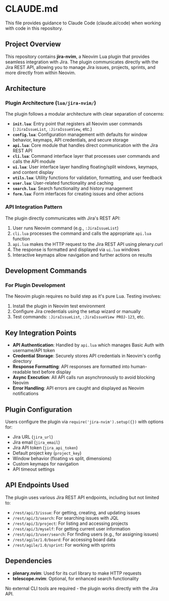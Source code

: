 # CLAUDE.md

This file provides guidance to Claude Code (claude.ai/code) when working with code in this repository.

## Project Overview

This repository contains **jira-nvim**, a Neovim Lua plugin that provides seamless integration with Jira. The plugin communicates directly with the Jira REST API, allowing you to manage Jira issues, projects, sprints, and more directly from within Neovim.

## Architecture

### Plugin Architecture (`lua/jira-nvim/`)

The plugin follows a modular architecture with clear separation of concerns:

- **`init.lua`**: Entry point that registers all Neovim user commands (`:JiraIssueList`, `:JiraIssueView`, etc.)
- **`config.lua`**: Configuration management with defaults for window behavior, keymaps, API credentials, and secure storage
- **`api.lua`**: Core module that handles direct communication with the Jira REST API
- **`cli.lua`**: Command interface layer that processes user commands and calls the API module
- **`ui.lua`**: User interface layer handling floating/split windows, keymaps, and content display
- **`utils.lua`**: Utility functions for validation, formatting, and user feedback
- **`user.lua`**: User-related functionality and caching
- **`search.lua`**: Search functionality and history management
- **`form.lua`**: Form interfaces for creating issues and other actions

### API Integration Pattern

The plugin directly communicates with Jira's REST API:
1. User runs Neovim command (e.g., `:JiraIssueList`)
2. `cli.lua` processes the command and calls the appropriate `api.lua` function
3. `api.lua` makes the HTTP request to the Jira REST API using plenary.curl
4. The response is formatted and displayed via `ui.lua` windows
5. Interactive keymaps allow navigation and further actions on results

## Development Commands

### For Plugin Development
The Neovim plugin requires no build step as it's pure Lua. Testing involves:

1. Install the plugin in Neovim test environment
2. Configure Jira credentials using the setup wizard or manually
3. Test commands: `:JiraIssueList`, `:JiraIssueView PROJ-123`, etc.

## Key Integration Points

- **API Authentication**: Handled by `api.lua` which manages Basic Auth with username/API token
- **Credential Storage**: Securely stores API credentials in Neovim's config directory
- **Response Formatting**: API responses are formatted into human-readable text before display
- **Async Execution**: All API calls run asynchronously to avoid blocking Neovim
- **Error Handling**: API errors are caught and displayed as Neovim notifications

## Plugin Configuration

Users configure the plugin via `require('jira-nvim').setup({})` with options for:
- Jira URL (`jira_url`)
- Jira email (`jira_email`)
- Jira API token (`jira_api_token`)
- Default project key (`project_key`)
- Window behavior (floating vs split, dimensions)
- Custom keymaps for navigation
- API timeout settings

## API Endpoints Used

The plugin uses various Jira REST API endpoints, including but not limited to:

- `/rest/api/3/issue`: For getting, creating, and updating issues
- `/rest/api/3/search`: For searching issues with JQL
- `/rest/api/3/project`: For listing and accessing projects
- `/rest/api/3/myself`: For getting current user information
- `/rest/api/3/user/search`: For finding users (e.g., for assigning issues)
- `/rest/agile/1.0/board`: For accessing board data
- `/rest/agile/1.0/sprint`: For working with sprints

## Dependencies

- **plenary.nvim**: Used for its curl library to make HTTP requests
- **telescope.nvim**: Optional, for enhanced search functionality

No external CLI tools are required - the plugin works directly with the Jira API.